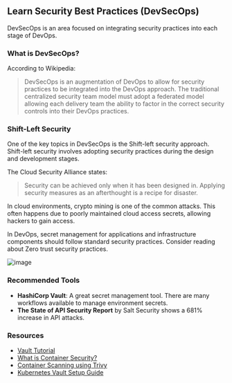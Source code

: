## Learn Security Best Practices (DevSecOps)

DevSecOps is an area focused on integrating security practices into each stage of DevOps.

### What is DevSecOps?

According to Wikipedia:

> DevSecOps is an augmentation of DevOps to allow for security practices to be integrated into the DevOps approach. The traditional centralized security team model must adopt a federated model allowing each delivery team the ability to factor in the correct security controls into their DevOps practices.

### Shift-Left Security

One of the key topics in DevSecOps is the Shift-left security approach. Shift-left security involves adopting security practices during the design and development stages.

The Cloud Security Alliance states:

> Security can be achieved only when it has been designed in. Applying security measures as an afterthought is a recipe for disaster.



In cloud environments, crypto mining is one of the common attacks. This often happens due to poorly maintained cloud access secrets, allowing hackers to gain access.


In DevOps, secret management for applications and infrastructure components should follow standard security practices. Consider reading about Zero trust security practices.

![image](https://github.com/ben-le/DevOps_Trainings/assets/34547999/716a1226-bcd2-41c5-b86d-67e24107cfcb)


### Recommended Tools

- **HashiCorp Vault**: A great secret management tool. There are many workflows available to manage environment secrets.
- **The State of API Security Report** by Salt Security shows a 681% increase in API attacks.

### Resources

- [Vault Tutorial](https://developer.hashicorp.com/vault/tutorials)
- [What is Container Security?](https://containersecurity.com/)
- [Container Scanning using Trivy](https://github.com/aquasecurity/trivy)
- [Kubernetes Vault Setup Guide](https://devopscube.com/vault-in-kubernetes/)


